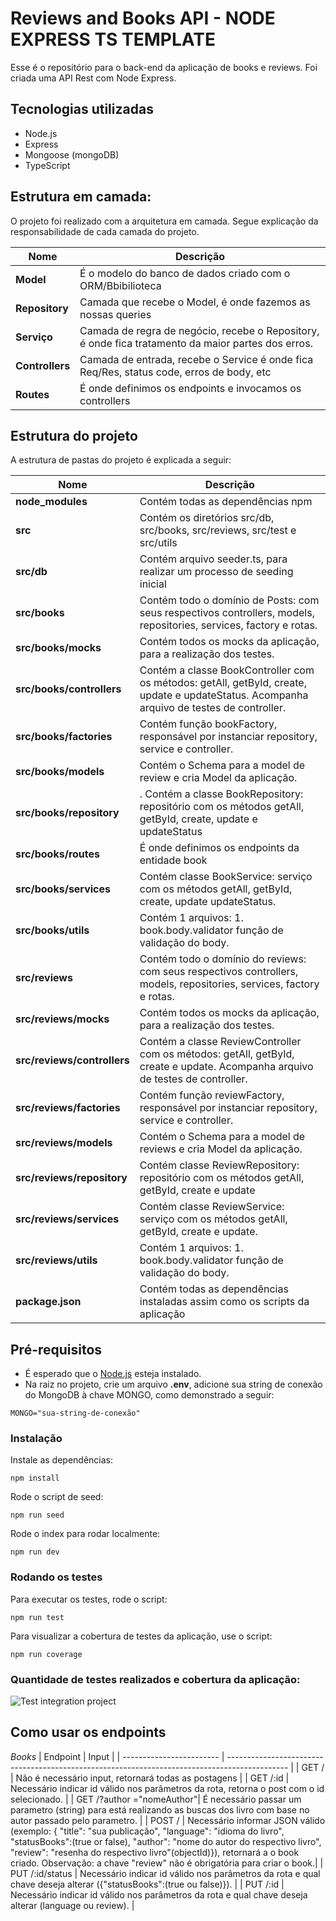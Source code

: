 # Reviews and Books API - NODE EXPRESS TS TEMPLATE

Esse é o repositório para o back-end da aplicação de books e reviews. Foi criada uma API Rest com Node Express.

## Tecnologias utilizadas
* Node.js
* Express
* Mongoose (mongoDB)
* TypeScript

## Estrutura em camada:
O projeto foi realizado com a arquitetura em camada. Segue explicação da responsabilidade de cada camada do projeto.

| Nome | Descrição |
| ------------------------ | --------------------------------------------------------------------------------------------- |
| **Model**| É o modelo do banco de dados criado com o ORM/Bbibilioteca |
| **Repository**| Camada que recebe o Model, é onde fazemos as nossas queries|
| **Serviço**| Camada de regra de negócio, recebe o Repository, é onde fica tratamento da maior partes dos erros.|
| **Controllers**| Camada de entrada, recebe o Service é onde fica Req/Res, status code, erros de body, etc |
| **Routes**| É onde definimos os endpoints e invocamos os controllers |
## Estrutura do projeto
A estrutura de pastas do projeto é explicada a seguir:

| Nome | Descrição |
| ------------------------ | --------------------------------------------------------------------------------------------- |
| **node_modules**         | Contém todas as dependências npm |
| **src**       | Contém os diretórios src/db, src/books, src/reviews, src/test  e src/utils |
| **src/db**    | Contém arquivo seeder.ts, para realizar um processo de seeding inicial
| **src/books** | Contém todo o domínio de Posts: com seus respectivos controllers, models, repositories, services, factory e rotas.
| **src/books/__mocks__**  | Contém todos os mocks da aplicação, para a realização dos testes.
| **src/books/controllers** | Contém a classe BookController com os métodos: getAll, getById, create, update e updateStatus. Acompanha arquivo de testes de controller.
| **src/books/factories** | Contém função bookFactory, responsável por instanciar repository, service e controller.    
| **src/books/models**      | Contém o Schema para a model de review e cria Model da aplicação.|
| **src/books/repository**  | . Contém a classe BookRepository: repositório com os métodos getAll, getById, create, update e updateStatus|   
| **src/books/routes**  | É onde definimos os endpoints da entidade book|  
| **src/books/services**     | Contém classe BookService: serviço com os métodos getAll, getById, create, update updateStatus.|
| **src/books/utils** | Contém 1 arquivos: 1. book.body.validator função de validação do body.|
| **src/reviews** | Contém todo o domínio do reviews: com seus respectivos controllers, models, repositories, services, factory e rotas.|
| **src/reviews/__mocks__**  | Contém todos os mocks da aplicação, para a realização dos testes.|
| **src/reviews/controllers** | Contém a classe ReviewController com os métodos: getAll, getById, create e update. Acompanha arquivo de testes de controller.|
| **src/reviews/factories** | Contém função reviewFactory, responsável por instanciar repository, service e controller.    
| **src/reviews/models**      | Contém o Schema para a model de reviews e cria Model da aplicação.|
| **src/reviews/repository**  | Contém classe ReviewRepository: repositório com os métodos getAll, getById, create e update|         
| **src/reviews/services**     | Contém classe ReviewService: serviço com os métodos getAll, getById, create e update.
| **src/reviews/utils** | Contém 1 arquivos: 1. book.body.validator função de validação do body.|
| **package.json** | Contém todas as dependências instaladas assim como os scripts da aplicação |     

## Pré-requisitos
- É esperado que o <a href="https://nodejs.org/en/">Node.js</a> esteja instalado.
- Na raiz no projeto, crie um arquivo <strong>.env</strong>, adicione sua string de conexão do MongoDB à chave MONGO, como demonstrado a seguir:
```
MONGO="sua-string-de-conexão"
```
### Instalação

Instale as dependências:

```
npm install
```

Rode o script de seed:

```
npm run seed
```

Rode o index para rodar localmente:

```
npm run dev

```
### Rodando os testes
Para executar os testes, rode o script:
```
npm run test
```
Para visualizar a cobertura de testes da aplicação, use o script:
```
npm run coverage
```

### Quantidade de testes realizados e cobertura da aplicação:
![Test integration project](https://user-images.githubusercontent.com/33781893/207997403-a2f3909f-0fdd-44ed-8e92-04d75b46d4a9.jpg)

## Como usar os endpoints
*Books*
| Endpoint | Input |
| ------------------------ | --------------------------------------------------------------------------------------------- |
| GET /                 | Não é necessário input, retornará todas as postagens  |
| GET /:id         | Necessário indicar id válido nos parâmetros da rota, retorna o post com o id selecionado.             |
| GET /?author ="nomeAuthor"| É necessário passar um parametro (string) para está realizando as buscas dos livro com base no autor passado pelo parametro.                              |
| POST /   | Necessário informar JSON válido (exemplo: { "title": "sua publicação", "language": "idioma do livro", "statusBooks":(true or false), "author": "nome do autor do respectivo livro", "review": "resenha do respectivo livro"(objectId)}), retornará a o book criado. Observação: a chave "review" não é obrigatória para criar o book.|
| PUT /:id/status | Necessário indicar id válido nos parâmetros da rota e qual chave deseja alterar ({"statusBooks":(true ou false)}).  |
| PUT /:id | Necessário indicar id válido nos parâmetros da rota e qual chave deseja alterar (language ou review).             |

